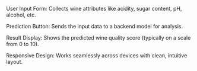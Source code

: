 User Input Form: Collects wine attributes like acidity, sugar content, pH, alcohol, etc.

Prediction Button: Sends the input data to a backend model for analysis.

Result Display: Shows the predicted wine quality score (typically on a scale from 0 to 10).

Responsive Design: Works seamlessly across devices with clean, intuitive layout.
